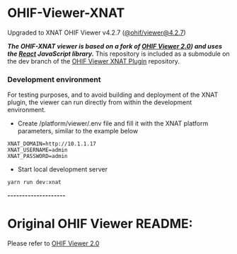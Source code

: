# OHIF-Viewer-XNAT

Upgraded to XNAT OHIF Viewer v4.2.7 ([@ohif/viewer@4.2.7](https://github.com/OHIF/Viewers/releases/tag/%40ohif%2Fviewer%404.2.7))

***The OHIF-XNAT viewer is based on a fork of [OHIF Viewer 2.0](https://github.com/OHIF/Viewers)) and uses the [React](https://reactjs.org/) JavaScript library.***
This repository is included as a submodule on the dev branch of the [OHIF Viewer XNAT Plugin](https://bitbucket.org/icrimaginginformatics/ohif-viewer-xnat-plugin/src/dev/) repository.

### Development environment
For testing purposes, and to avoid building and deployment of the XNAT plugin,
the viewer can run directly from within the development environment.
* Create /platform/viewer/.env file and fill it with the XNAT platform parameters,
similar to the example below
```
XNAT_DOMAIN=http://10.1.1.17
XNAT_USERNAME=admin
XNAT_PASSWORD=admin
```
* Start local development server <br>
```
yarn run dev:xnat
```

***--------------------***

# Original OHIF Viewer README:
Please refer to [OHIF Viewer 2.0](https://github.com/OHIF/Viewers)
